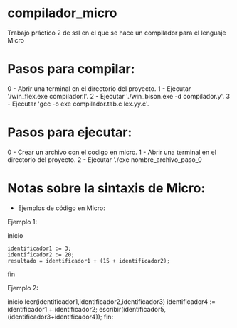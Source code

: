 # compilador_micro
Trabajo práctico 2 de ssl en el que se hace un compilador para el lenguaje Micro

# Pasos para compilar:

0 - Abrir una terminal en el directorio del proyecto.
1 - Ejecutar '/win_flex.exe compilador.l'.
2 - Ejecutar './win_bison.exe -d compilador.y'.
3 - Ejecutar 'gcc -o exe compilador.tab.c lex.yy.c'.

# Pasos para ejecutar:

0 - Crear un archivo con el codigo en micro.
1 - Abrir una terminal en el directorio del proyecto.
2 - Ejecutar './exe nombre_archivo_paso_0

# Notas sobre la sintaxis de Micro:

* Ejemplos de código en Micro:

Ejemplo 1:

inicio

	identificador1 := 3;
	identificador2 := 20;
	resultado = identificador1 + (15 + identificador2);
fin

Ejemplo 2:

inicio
	leer(identificador1,identificador2,identificador3)
	identificador4 := identificador1 + identificador2;
	escribir(identificador5,(identificador3+identificador4));
fin:



